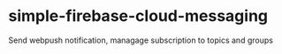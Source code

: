 # simple-firebase-cloud-messaging
Send webpush notification, managage subscription to topics and groups
